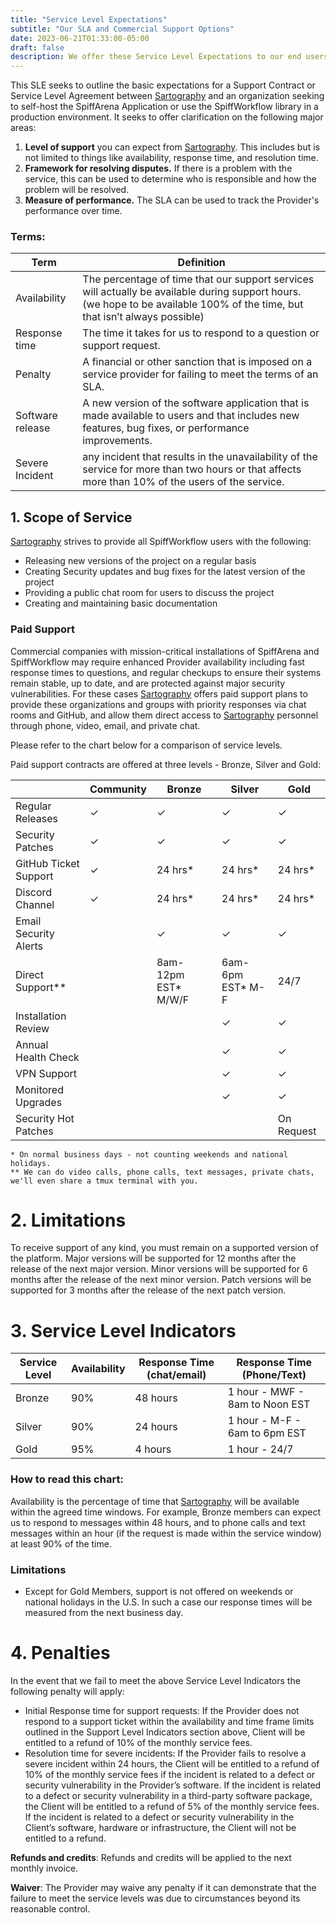 ```yaml
---
title: "Service Level Expectations"
subtitle: "Our SLA and Commercial Support Options"
date: 2023-06-21T01:33:00-05:00
draft: false
description: We offer these Service Level Expectations to our end users, and provide paid support options for organizations that need guaranteed availability, fast response times to questions, and resources to assure their system remains stable, up to date and free of major security vulnerabilities.
---
```


This SLE seeks to outline the basic expectations for a Support Contract or Service Level Agreement between [Sartography](https://sartography.com) and an organization seeking to self-host the SpiffArena Application or use the SpiffWorkflow library in a production environment.  It seeks to offer clarification on the following major areas:
1. **Level of support** you can expect from [Sartography](https://sartography.com). This includes but is not limited to things like availability, response time, and resolution time.
2. **Framework for resolving disputes.** If there is a problem with the service, this can be used to determine who is responsible and how the problem will be resolved.
3. **Measure of performance.** The SLA can be used to track the Provider's performance over time.


### Terms:
| Term             | Definition                                                                                                                                                                   |
|------------------|------------------------------------------------------------------------------------------------------------------------------------------------------------------------------|
| Availability     | The percentage of time that our support services will actually be available during support hours. (we hope to be available 100% of the time, but that isn’t always possible) |
| Response time    | The time it takes for us to respond to a question or support request.                                                                                                        |
| Penalty          | A financial or other sanction that is imposed on a service provider for failing to meet the terms of an SLA.                                                                 |
| Software release | A new version of the software application that is made available to users and that includes new features, bug fixes, or performance improvements.                            |
| Severe Incident  | any incident that results in the unavailability of the service for more than two hours or that affects more than 10% of the users of the service.                            |

## 1. Scope of Service

[Sartography](https://sartography.com) strives to provide all SpiffWorkflow users with the following:

* Releasing new versions of the project on a regular basis
* Creating Security updates and bug fixes for the latest version of the project
* Providing a public chat room for users to discuss the project
* Creating and maintaining basic documentation

### Paid Support
Commercial companies with mission-critical installations of SpiffArena and SpiffWorkflow may require enhanced Provider availability including fast response times to questions, and regular checkups to ensure their systems remain stable, up to date, and are protected against major security vulnerabilities.  For these cases [Sartography](https://sartography.com) offers paid support plans to provide these organizations and groups with priority responses via chat rooms and GitHub, and  allow them direct access to [Sartography](https://sartography.com) personnel through phone, video, email, and private chat.

Please refer to the chart below for a comparison of service levels.

Paid support contracts are offered at three levels - Bronze, Silver and Gold:

|                       | Community | Bronze               | Silver            | Gold       |
|-----------------------|-----------|----------------------|-------------------|------------|
| Regular Releases      | ✓         | ✓                    | ✓                 | ✓          |
| Security Patches      | ✓         | ✓                    | ✓                 | ✓          |
| GitHub Ticket Support | ✓         | 24 hrs\*             | 24 hrs\*          | 24 hrs\*   |
| Discord Channel       | ✓         | 24 hrs\*             | 24 hrs\*          | 24 hrs\*   |
| Email Security Alerts |           | ✓                    | ✓                 | ✓          |
| Direct Support\*\*    |           | 8am-12pm EST\* M/W/F | 6am-6pm EST\* M-F | 24/7       |
| Installation Review   |           |                      | ✓                 | ✓          |
| Annual Health Check   |           |                      | ✓                 | ✓          |
| VPN Support           |           |                      | ✓                 | ✓          |
| Monitored Upgrades    |           |                      | ✓                 | ✓          |
| Security Hot Patches  |           |                      |                   | On Request |

```
* On normal business days - not counting weekends and national holidays.  
** We can do video calls, phone calls, text messages, private chats, we'll even share a tmux terminal with you. 
```


# 2. Limitations
To receive support of any kind, you must remain on a supported version of the platform. Major versions will be supported for 12 months after the release of the next major version.  Minor versions will be supported for 6 months after the release of the next minor version.  Patch versions will be supported for 3 months after the release of the next patch version.

# 3. Service Level Indicators

| Service Level | Availability | Response Time (chat/email) | Response Time (Phone/Text)     |
| ------------- |--------------|----------------------------|--------------------------------|
| Bronze        | 90%          | 48 hours                   | 1 hour - MWF - 8am to Noon EST |
| Silver        | 90%          | 24 hours                   | 1 hour - M-F - 6am to 6pm EST  |
| Gold          | 95%          | 4 hours                    | 1 hour - 24/7                  |

### How to read this chart:
Availability is the percentage of time that [Sartography](https://sartography.com) will be available within the agreed time windows. For example, Bronze members can expect us to respond to messages within 48 hours, and to phone calls and text messages within an hour (if the request is made within the service window) at least 90% of the time.

### Limitations
* Except for Gold Members, support is not offered on weekends or national holidays in the U.S.  In such a case our response times will be measured from the next business day.


# 4. Penalties
In the event that we fail to meet the above Service Level Indicators the following penalty will apply:


* Initial Response time for support requests: If the Provider does not respond to a support ticket within the availability and time frame limits outlined in the Support Level Indicators section above, Client will be entitled to a refund of 10% of the monthly service fees.
* Resolution time for severe incidents: If the Provider fails to resolve a severe incident within 24 hours, the Client will be entitled to a refund of 10% of the monthly service fees if the incident is related to a defect or security vulnerability in the Provider’s software. If the incident is related to a defect or security vulnerability in a third-party software package, the Client will be entitled to a refund of 5% of the monthly service fees. If the incident is related to a defect or security vulnerability in the Client’s software, hardware or infrastructure, the Client will not be entitled to a refund.

**Refunds and credits**: Refunds and credits will be applied to the next monthly invoice.

**Waiver**: The Provider may waive any penalty if it can demonstrate that the failure to meet the service levels was due to circumstances beyond its reasonable control.

